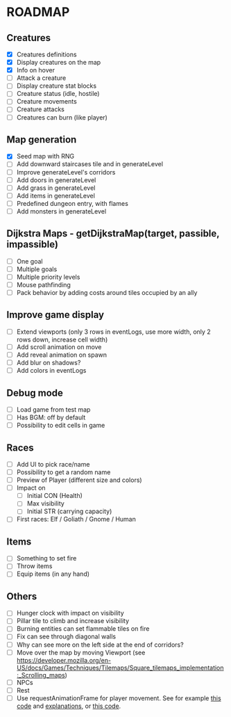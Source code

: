 # ROADMAP

## Creatures

- [x] Creatures definitions
- [x] Display creatures on the map
- [x] Info on hover
- [ ] Attack a creature
- [ ] Display creature stat blocks
- [ ] Creature status (idle, hostile)
- [ ] Creature movements
- [ ] Creature attacks
- [ ] Creatures can burn (like player)

## Map generation

- [x] Seed map with RNG
- [ ] Add downward staircases tile and in generateLevel
- [ ] Improve generateLevel's corridors
- [ ] Add doors in generateLevel
- [ ] Add grass in generateLevel
- [ ] Add items in generateLevel
- [ ] Predefined dungeon entry, with flames
- [ ] Add monsters in generateLevel

## Dijkstra Maps - getDijkstraMap(target, passible, impassible)

- [ ] One goal
- [ ] Multiple goals
- [ ] Multiple priority levels
- [ ] Mouse pathfinding
- [ ] Pack behavior by adding costs around tiles occupied by an ally

## Improve game display

- [ ] Extend viewports (only 3 rows in eventLogs, use more width, only 2 rows down, increase cell width)
- [ ] Add scroll animation on move
- [ ] Add reveal animation on spawn
- [ ] Add blur on shadows?
- [ ] Add colors in eventLogs

## Debug mode

- [ ] Load game from test map
- [ ] Has BGM: off by default
- [ ] Possibility to edit cells in game

## Races

- [ ] Add UI to pick race/name
- [ ] Possibility to get a random name
- [ ] Preview of Player (different size and colors)
- [ ] Impact on
  - [ ] Initial CON (Health)
  - [ ] Max visibility
  - [ ] Initial STR (carrying capacity)
- [ ] First races: Elf / Goliath / Gnome / Human

## Items

- [ ] Something to set fire
- [ ] Throw items
- [ ] Equip items (in any hand)

## Others

- [ ] Hunger clock with impact on visibility
- [ ] Pillar tile to climb and increase visibility
- [ ] Burning entities can set flammable tiles on fire
- [ ] Fix can see through diagonal walls
- [ ] Why can see more on the left side at the end of corridors?
- [ ] Move over the map by moving Viewport (see https://developer.mozilla.org/en-US/docs/Games/Techniques/Tilemaps/Square_tilemaps_implementation:_Scrolling_maps)
- [ ] NPCs
- [ ] Rest
- [ ] Use requestAnimationFrame for player movement. See for example [this code](https://github.com/KilroggD/rpg-react-redux/blob/master/src/tile-view/GameLoop.js) and [explanations](https://levelup.gitconnected.com/rpg-game-with-react-redux-html5-part-1-build-a-tile-map-9144fd867830), or [this code](https://github.com/ASteinheiser/react-rpg.com/blob/edd9d6f2af131822f97b3b49eb91696ec5e3f497/src/features/player/index.js).
